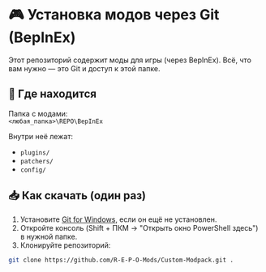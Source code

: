 # 🎮 Установка модов через Git (BepInEx)

Этот репозиторий содержит моды для игры (через BepInEx). Всё, что вам нужно — это Git и доступ к этой папке.

## 📁 Где находится

Папка с модами:  
`<любая_папка>\REPO\BepInEx`

Внутри неё лежат:
- `plugins/`
- `patchers/`
- `config/`

## 📥 Как скачать (один раз)

1. Установите [Git for Windows](https://git-scm.com/downloads), если он ещё не установлен.
2. Откройте консоль (Shift + ПКМ → "Открыть окно PowerShell здесь") в нужной папке.
3. Клонируйте репозиторий:

```bash
git clone https://github.com/R-E-P-O-Mods/Custom-Modpack.git .
